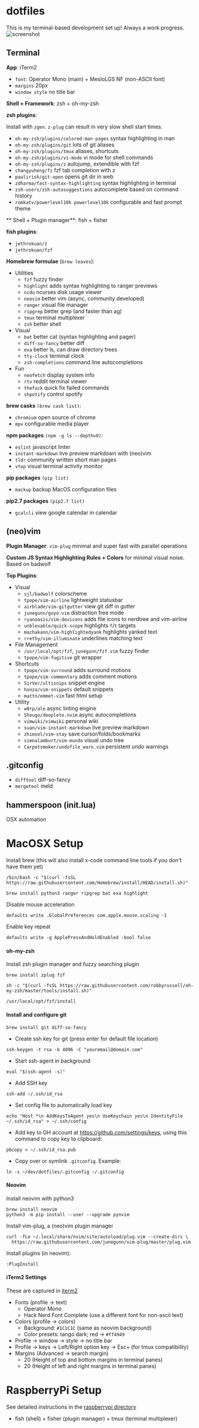 # dotfiles
This is my terminal-based development set up! Always a work progress.
![screenshot](assets/main.png)

## Terminal
**App**: iTerm2
- `font`: Operator Mono (main) + MesloLGS NF (non-ASCII font)
- `margins` 20px
- `window style` no title bar

**Shell + Framework**: zsh + oh-my-zsh

**zsh plugins**:

Install with `zgen`. `z-plug` can result in very slow shell start times.
- `oh-my-zsh/plugins/colored-man-pages` syntax highlighting in man
- `oh-my-zsh/plugins/git` lots of git aliases
- `oh-my-zsh/plugins/tmux` aliases, shortcuts
- `oh-my-zsh/plugins/vi-mode` vi mode for shell commands
- `oh-my-zsh/plugins/z` autojump, extendible with fzf
- `changyuheng/fz` fzf tab completion with z
- `paulirish/git-open` opens git dir in web
- `zdharma/fast-syntax-highlighting` syntax highlighting in terminal
- `zsh-users/zsh-autosuggestions` autocomplete based on command history
- `romkatv/powerlevel10k powerlevel10k` configurable and fast prompt theme

** Shell + Plugin manager**: fish + fisher

**fish plugins**:
- `jethrokuan/z`
- `jethrokuan/fzf`

**Homebrew formulae** (`brew leaves`):
- Utilities
  - `fzf` fuzzy finder
  - `highlight` adds syntax highlighting to ranger previews
  - `ncdu` ncurses disk usage viewer
  - `neovim` better vim (async, community developed)
  - `ranger` visual file manager
  - `ripgrep` better grep (and faster than ag)
  - `tmux` terminal multiplexer
  - `zsh` better shell
- Visual
  - `bat` better cat (syntax highlighting and pager)
  - `diff-so-fancy` better diff
  - `exa` better ls, can draw directory trees
  - `tty-clock` terminal clock
  - `zsh-completions` command line autocompletions
- Fun
  - `neofetch` display system info
  - `rtv` reddit terminal viewer
  - `thefuck` quick fix failed commands
  - `shpotify` control spotify

**brew casks** `(brew cask list)`:
- `chromium` open source of chrome
- `mpv` configurable media player

**npm packages** `(npm -g ls --depth=0)`:
- `eslint` javascript linter
- `instant-markdown` live preview markdown with (neo)vim
- `tldr` community written short man pages
- `vtop` visual terminal activity monitor

**pip packages** `(pip list)`
- `mackup` backup MacOS configuration files

**pip2.7 packages** `(pip2.7 list)`
- `gcalcli` view google calendar in calendar

## (neo)vim
**Plugin Manager**: `vim-plug` minimal and super fast with parallel operations

**Custom JS Syntax Highlighting Rules + Colors** for minimal visual noise. Based on badwolf

**Top Plugins**:
- Visual
  - `sjl/badwolf` colorscheme
  - `tpope/vim-airline` lightweight statusbar
  - `airblade/vim-gitgutter` view git diff in gutter
  - `junegunn/goyo.vim` distraction free mode
  - `ryanoasis/vim-devicons` adds file icons to nerdtree and vim-airline
  - `unblevable/quick-scope` highlights `f`/`t` targets
  - `machakann/vim-highlightedyank` highlights yanked text
  - `rrethy/vim-illuminate` underlines matching text
- File Management
  - `/usr/local/opt/fzf`, `junegunn/fzf.vim` fuzzy finder
  - `tpope/vim-fugitive` git wrapper
- Shortcuts
  - `tpope/vim-surround` adds surround motions
  - `tpope/vim-commentary` adds comment motions
  - `SirVer/ultisnips` snippet engine
  - `honza/vim-snippets` default snippets
  - `mattn/emmet-vim` fast html setup
- Utility
  - `w0rp/ale` async linting engine
  - `Shougo/deoplete.nvim` async autocompletions
  - `vimwiki/vimwiki` personal wiki
  - `suan/vim-instant-markdown` live preview markdown
  - `zhimsel/vim-stay` save cursor/folds/bookmarks
  - `simnalamburt/vim-mundo` visual undo tree
  - `Carpetsmoker/undofile_warn.vim` persistent undo warnings

## .gitconfig
- `difftool` diff-so-fancy
- `mergetool` meld

## hammerspoon (init.lua)
OSX automation

# MacOSX Setup

Install brew (this will also install x-code command line tools if you don't have them yet)
```
/bin/bash -c "$(curl -fsSL https://raw.githubusercontent.com/Homebrew/install/HEAD/install.sh)"
```
```
brew install python3 ranger ripgrep bat exa highlight
```

Disable mouse acceleration
```
defaults write .GlobalPreferences com.apple.mouse.scaling -1
```

Enable key repeat
```
defaults write -g ApplePressAndHoldEnabled -bool false
```

#### oh-my-zsh
Install zsh plugin manager and fuzzy searching plugin
```
brew install zplug fzf
```

```
sh -c "$(curl -fsSL https://raw.githubusercontent.com/robbyrussell/oh-my-zsh/master/tools/install.sh)"
```

```
/usr/local/opt/fzf/install
```

#### Install and configure git
```
brew install git diff-so-fancy
```
- Create ssh key for git (press enter for default file location)
```
ssh-keygen -t rsa -b 4096 -C "youremail@domain.com"
```

- Start ssh-agent in background
```
eval "$(ssh-agent -s)"
```

- Add SSH key
```
ssh-add ~/.ssh/id_rsa
```

- Set config file to automatically load key
```
echo "Host *\n AddKeysToAgent yes\n UseKeychain yes\n IdentityFile ~/.ssh/id_rsa" > ~/.ssh/config
```

- Add key to GH account at  https://github.com/settings/keys, using this command to copy key to clipboard:
```
pbcopy < ~/.ssh/id_rsa.pub
```
- Copy over or symlink `.gitconfig`. Example:
```
ln -s ~/dev/dotfiles/.gitconfig ~/.gitconfig
```

#### Neovim
Install neovim with python3

```
brew install neovim
python3 -m pip install --user --upgrade pynvim
```

Install vim-plug, a (neo)vim plugin manager

```
curl -fLo ~/.local/share/nvim/site/autoload/plug.vim --create-dirs \
  https://raw.githubusercontent.com/junegunn/vim-plug/master/plug.vim
```

Install plugins (in neovim):

```
:PlugInstall
```

#### iTerm2 Settings

These are captured in [iterm2](/iterm2)

- Fonts (profile -> text)
  - Operator Mono
  - Hack Nerd Font Complete (use a different font for non-ascii text)
- Colors (profile -> colors)
  - Background: `#1C1C1C` (same as neovim background)
  - Color presets: tango dark; red -> `#ff4949`
- Profile -> window -> style -> no title bar
- Profile -> keys -> Left/Right option key -> Esc+ (for tmux compatibility)
- Margins (Advanced -> search margin)
  - 20 (Height of top and bottom margins in terminal panes)
  - 20 (Height of left and right margins in terminal panes)

# RaspberryPi Setup
See detailed instructions in the [raspberrypi directory](raspberrypi/README.md)
- fish (shell) + fisher (plugin manager) + tmux (terminal multiplexer)

